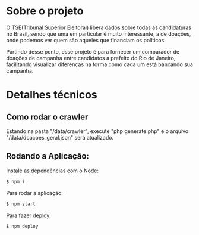# Sobre o projeto

O TSE(Tribunal Superior Eleitoral) libera dados sobre todas as candidaturas no Brasil, sendo que uma em particular
é muito interessante, a de doações, onde podemos ver quem são aqueles que financiam os políticos.

Partindo desse ponto, esse projeto é para fornecer um comparador de doações de campanha entre candidatos a prefeito
do Rio de Janeiro, facilitando visualizar diferenças na forma como cada um está bancando sua campanha.

# Detalhes técnicos

## Como rodar o crawler
Estando na pasta "/data/crawler", execute "php generate.php" e o arquivo "/data/doacoes_geral.json" será atualizado.

## Rodando a Aplicação:

Instale as dependências com o Node:

```sh
$ npm i
```

Para rodar a aplicação:

```sh
$ npm start
```

Para fazer deploy:
```sh
$ npm deploy
```

